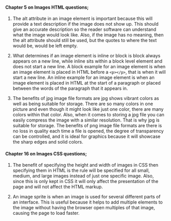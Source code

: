 #### Chapter 5 on Images HTML questions;

1. The alt attribute in an image element is important because this will provide a text description if the image does not show up. This should give an accurate description so the reader software can understand what the image would look like. Also, if the image has no meaning, then the alt attribute should still be used, but the quotes to where the text would be, would be left empty.

2. What determines if an image element is inline or block is block always appears on a new line, while inline sits within a block level element and does not start a new line. A block example for an image element is when an image element is placed in HTML before a ``<p></p>``, that is when it will start a new line. An inline example for an image element is when an image element is placed in HTML at the start of a paragraph or placed between the words of the paragraph that it appears in.

3. The benefits of jpg image file formats are jpg shows vibrant colors as well as being suitable for storage. There are so many colors in one picture and even though it might look like just one color, there are many colors within that color. Also, when it comes to storing a jpg file you can easily compress the image  with a similar resolution. That is why jpg is suitable for storage. The benefits of png image file formats are there is no loss in quality each time a file is opened, the degree of transparency can be controlled, and it is ideal for graphics because it will showcase the sharp edges and solid colors.

#### Chapter 16 on Images CSS questions;

1. The benefit of specifying the height and width of images in CSS then specifying them in HTML is the rule will be specified for all small, medium, and large images instead of just one specific image. Also, since this is only kept in CSS it will only affect the presentation of the page and will not affect the HTML markup.

2. An image sprite is when an image is used for several different parts of an interface. This is useful because it helps to add multiple elements to the image without having the browser open multiples of that image, causing the page to load faster.
